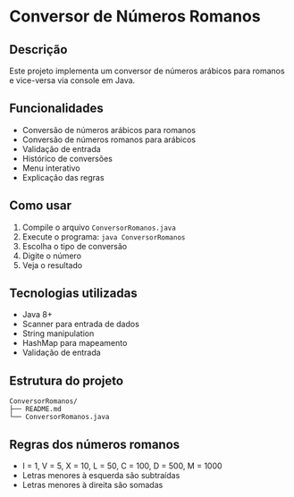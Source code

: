 # Conversor de Números Romanos

## Descrição
Este projeto implementa um conversor de números arábicos para romanos e vice-versa via console em Java.

## Funcionalidades
- Conversão de números arábicos para romanos
- Conversão de números romanos para arábicos
- Validação de entrada
- Histórico de conversões
- Menu interativo
- Explicação das regras

## Como usar
1. Compile o arquivo `ConversorRomanos.java`
2. Execute o programa: `java ConversorRomanos`
3. Escolha o tipo de conversão
4. Digite o número
5. Veja o resultado

## Tecnologias utilizadas
- Java 8+
- Scanner para entrada de dados
- String manipulation
- HashMap para mapeamento
- Validação de entrada

## Estrutura do projeto
```
ConversorRomanos/
├── README.md
└── ConversorRomanos.java
```

## Regras dos números romanos
- I = 1, V = 5, X = 10, L = 50, C = 100, D = 500, M = 1000
- Letras menores à esquerda são subtraídas
- Letras menores à direita são somadas 